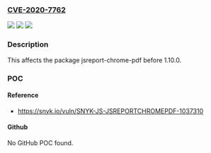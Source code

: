 ### [CVE-2020-7762](https://cve.mitre.org/cgi-bin/cvename.cgi?name=CVE-2020-7762)
![](https://img.shields.io/static/v1?label=Product&message=jsreport-chrome-pdf&color=blue)
![](https://img.shields.io/static/v1?label=Version&message=%3C%201.10.0%20&color=brighgreen)
![](https://img.shields.io/static/v1?label=Vulnerability&message=Arbitrary%20File%20Read&color=brighgreen)

### Description

This affects the package jsreport-chrome-pdf before 1.10.0.

### POC

#### Reference
- https://snyk.io/vuln/SNYK-JS-JSREPORTCHROMEPDF-1037310

#### Github
No GitHub POC found.

